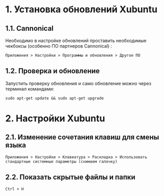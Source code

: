 # 1. Установка обновлений Xubuntu

## 1.1. Cannonical

Необходимо в настройке обновлений проставить необходимые чекбоксы (особенно ПО партнеров Cannonical) :
```
Приложения > Настройки > Программы и обновления > Другое ПО 
``` 
## 1.2. Проверка и обновление

Запустить проверку обновления и само обновление можно через терминал командами:
```
sudo apt-get update && sudo apt-get upgrade
```

# 2. Настройки Xubuntu

## 2.1. Изменение сочетания клавиш для смены языка
```
Приложения > Настройки > Клавиатура > Раскладка > Использовать стандартные системные параметры (снимаем галочку)
```
## 2.2. Показать скрытые файлы и папки
```
Ctrl + H
```

